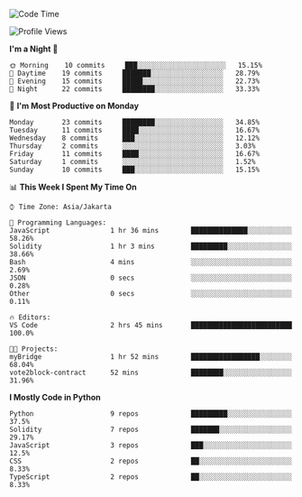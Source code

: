 <!--START_SECTION:waka-->
![Code Time](http://img.shields.io/badge/Code%20Time-1%2C313%20hrs%2044%20mins-blue)

![Profile Views](http://img.shields.io/badge/Profile%20Views-1-blue)

**I'm a Night 🦉** 

```text
🌞 Morning    10 commits     ███░░░░░░░░░░░░░░░░░░░░░░   15.15% 
🌆 Daytime    19 commits     ███████░░░░░░░░░░░░░░░░░░   28.79% 
🌃 Evening    15 commits     █████░░░░░░░░░░░░░░░░░░░░   22.73% 
🌙 Night      22 commits     ████████░░░░░░░░░░░░░░░░░   33.33%

```
📅 **I'm Most Productive on Monday** 

```text
Monday       23 commits     ████████░░░░░░░░░░░░░░░░░   34.85% 
Tuesday      11 commits     ████░░░░░░░░░░░░░░░░░░░░░   16.67% 
Wednesday    8 commits      ███░░░░░░░░░░░░░░░░░░░░░░   12.12% 
Thursday     2 commits      ░░░░░░░░░░░░░░░░░░░░░░░░░   3.03% 
Friday       11 commits     ████░░░░░░░░░░░░░░░░░░░░░   16.67% 
Saturday     1 commits      ░░░░░░░░░░░░░░░░░░░░░░░░░   1.52% 
Sunday       10 commits     ███░░░░░░░░░░░░░░░░░░░░░░   15.15%

```


📊 **This Week I Spent My Time On** 

```text
⌚︎ Time Zone: Asia/Jakarta

💬 Programming Languages: 
JavaScript               1 hr 36 mins        ██████████████░░░░░░░░░░░   58.26% 
Solidity                 1 hr 3 mins         █████████░░░░░░░░░░░░░░░░   38.66% 
Bash                     4 mins              ░░░░░░░░░░░░░░░░░░░░░░░░░   2.69% 
JSON                     0 secs              ░░░░░░░░░░░░░░░░░░░░░░░░░   0.28% 
Other                    0 secs              ░░░░░░░░░░░░░░░░░░░░░░░░░   0.11%

🔥 Editors: 
VS Code                  2 hrs 45 mins       █████████████████████████   100.0%

🐱‍💻 Projects: 
myBridge                 1 hr 52 mins        █████████████████░░░░░░░░   68.04% 
vote2block-contract      52 mins             ████████░░░░░░░░░░░░░░░░░   31.96%

```

**I Mostly Code in Python** 

```text
Python                   9 repos             █████████░░░░░░░░░░░░░░░░   37.5% 
Solidity                 7 repos             ███████░░░░░░░░░░░░░░░░░░   29.17% 
JavaScript               3 repos             ███░░░░░░░░░░░░░░░░░░░░░░   12.5% 
CSS                      2 repos             ██░░░░░░░░░░░░░░░░░░░░░░░   8.33% 
TypeScript               2 repos             ██░░░░░░░░░░░░░░░░░░░░░░░   8.33%

```



<!--END_SECTION:waka-->
